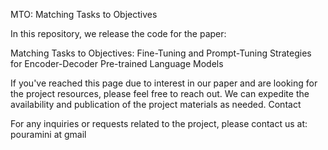 MTO: Matching Tasks to Objectives

In this repository, we release the code for the paper:

Matching Tasks to Objectives: Fine-Tuning and Prompt-Tuning Strategies for Encoder-Decoder Pre-trained Language Models

If you've reached this page due to interest in our paper and are looking for the project resources, please feel free to reach out. We can expedite the availability and publication of the project materials as needed. Contact

For any inquiries or requests related to the project, please contact us at: pouramini at gmail
